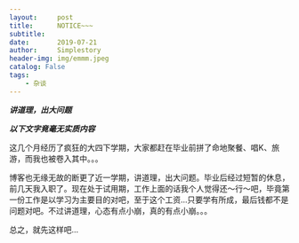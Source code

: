 ```yaml
---
layout:     post
title:      NOTICE~~~
subtitle:   
date:       2019-07-21
author:     Simplestory
header-img: img/emmm.jpeg
catalog: False
tags:
    - 杂谈
---
```


***讲道理，出大问题***

***以下文字竟毫无实质内容***

这几个月经历了疯狂的大四下学期，大家都赶在毕业前拼了命地聚餐、唱K、旅游，而我也被卷入其中。。。

博客也无缘无故的断更了近一学期，讲道理，出大问题。毕业后经过短暂的休息，前几天我入职了。现在处于试用期，工作上面的话我个人觉得还～行～吧，毕竟第一份工作是以学习为主要目的对吧，至于这个工资...只要学有所成，最后钱都不是问题对吧。不过讲道理，心态有点小崩，真的有点小崩。。。

总之，就先这样吧...